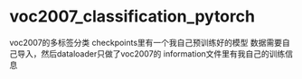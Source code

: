 # voc2007_classification_pytorch
voc2007的多标签分类
checkpoints里有一个我自己预训练好的模型
数据需要自己导入，然后dataloader只做了voc2007的
information文件里有我自己的训练信息
